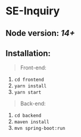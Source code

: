 # SE-Inquiry

## Node version:    *14+*

## Installation:

> Front-end:
1. ```cd frontend```
2. ``` yarn install ```
3. ``` yarn start ```

> Back-end:
1. ```cd backend```
2. ```maven install```
3. ```mvn spring-boot:run```
